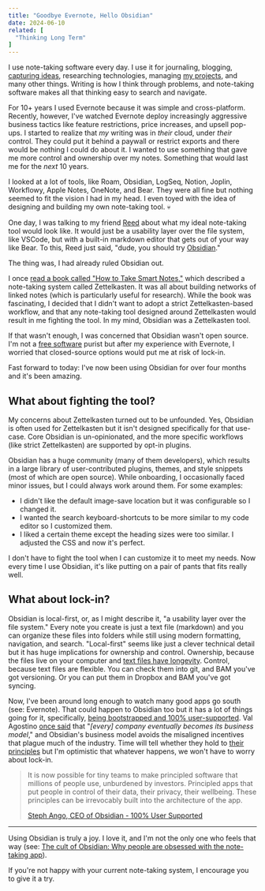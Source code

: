 ```yaml
---
title: "Goodbye Evernote, Hello Obsidian"
date: 2024-06-10
related: [
  "Thinking Long Term"
]
---
```


I use note-taking software every day. I use it for journaling, blogging, [capturing ideas](https://sparkbox.com/foundry/joy_skill_career_and_money_how_i_choose_a_side_project), researching technologies, managing [my projects]({{site.url}}/projects/), and many other things. Writing is how I think through problems, and note-taking software makes all that thinking easy to search and navigate.

For 10+ years I used Evernote because it was simple and cross-platform. Recently, however, I've watched Evernote deploy increasingly aggressive business tactics like feature restrictions, price increases, and upsell pop-ups. I started to realize that *my* writing was in *their* cloud, under *their* control. They could put it behind a paywall or restrict exports and there would be nothing I could do about it. I wanted to use something that gave me more control and ownership over my notes. Something that would last me for the *next* 10 years.

I looked at a lot of tools, like Roam, Obsidian, LogSeq, Notion, Joplin, Workflowy, Apple Notes, OneNote, and Bear. They were all fine but nothing seemed to fit the vision I had in my head. I even toyed with the idea of designing and building my own note-taking tool. 💀

One day, I was talking to my friend [Reed](https://reeds.website/) about what my ideal note-taking tool would look like. It would just be a usability layer over the file system, like VSCode, but with a built-in markdown editor that gets out of your way like Bear. To this, Reed just said, "dude, you should try [Obsidian](https://obsidian.md/)."

The thing was, I had already ruled Obsidian out.

I once [read a book called "How to Take Smart Notes,"]({{site.url}}/books/#how-to-take-smart-notes) which described a note-taking system called Zettelkasten. It was all about building networks of linked notes (which is particularly useful for research). While the book was fascinating, I decided that I didn't want to adopt a strict Zettelkasten-based workflow, and that any note-taking tool designed around Zettelkasten would result in me fighting the tool. In my mind, Obsidian was a Zettelkasten tool.

If that wasn't enough, I was concerned that Obsidian wasn't open source. I'm not a [free software](https://en.wikipedia.org/wiki/Free_software_movement) purist but after my experience with Evernote, I worried that closed-source options would put me at risk of lock-in.

Fast forward to today: I've now been using Obsidian for over four months and it's been amazing.

## What about fighting the tool?

My concerns about Zettelkasten turned out to be unfounded. Yes, Obsidian is often used for Zettelkasten but it isn't designed specifically for that use-case. Core Obsidian is un-opinionated, and the more specific workflows (like strict Zettelkasten) are supported by opt-in plugins.

Obsidian has a huge community (many of them developers), which results in a large library of user-contributed plugins, themes, and style snippets (most of which are open source). While onboarding, I occasionally faced minor issues, but I could always work around them. For some examples:
- I didn't like the default image-save location but it was configurable so I changed it.
- I wanted the search keyboard-shortcuts to be more similar to my code editor so I customized them.
- I liked a certain theme except the heading sizes were too similar. I adjusted the CSS and now it's perfect.

I don't have to fight the tool when I can customize it to meet my needs. Now every time I use Obsidian, it's like putting on a pair of pants that fits really well.

## What about lock-in?

Obsidian is local-first, or, as I might describe it, "a usability layer over the file system." Every note you create is just a text file (markdown) and you can organize these files into folders while still using modern formatting, navigation, and search. "Local-first" seems like just a clever technical detail but it has huge implications for ownership and control. Ownership, because the files live on your computer and [text files have longevity](https://stephango.com/file-over-app). Control, because text files are flexible. You can check them into git, and BAM you've got versioning. Or you can put them in Dropbox and BAM you've got syncing.

Now, I've been around long enough to watch many good apps go south (see: Evernote). That could happen to Obsidian too but it has a lot of things going for it, specifically, [being bootstrapped and 100% user-supported](https://stephango.com/vcware). Val Agostino [once said](https://www.monarchmoney.com/blog/mint-shutting-down) that "*\[every] company eventually becomes its business model*," and Obsidian's business model avoids the misaligned incentives that plague much of the industry. Time will tell whether they hold to [their principles](https://obsidian.md/about) but I'm optimistic that whatever happens, we won't have to worry about lock-in.

> It is now possible for tiny teams to make principled software that millions of people use, unburdened by investors. Principled apps that put people in control of their data, their privacy, their wellbeing. These principles can be irrevocably built into the architecture of the app.
>
> [Steph Ango, CEO of Obsidian - 100% User Supported](https://stephango.com/vcware)

<hr class="section-divider">

Using Obsidian is truly a joy. I love it, and I'm not the only one who feels that way (see: [The cult of Obsidian: Why people are obsessed with the note-taking app](https://www.fastcompany.com/90960653/why-people-are-obsessed-with-obsidian-the-indie-darling-of-notetaking-apps)).

If you're not happy with your current note-taking system, I encourage you to give it a try.
